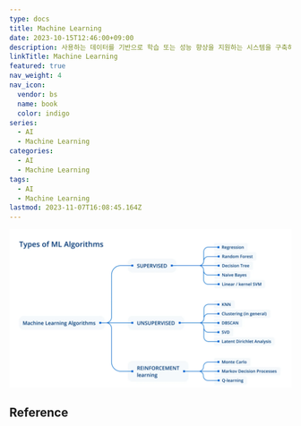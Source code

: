 ```yaml
---
type: docs
title: Machine Learning
date: 2023-10-15T12:46:00+09:00
description: 사용하는 데이터를 기반으로 학습 또는 성능 향상을 지원하는 시스템을 구축하는 데 초점을 맞추는 인공 지능(AI)의 하위 집합
linkTitle: Machine Learning
featured: true
nav_weight: 4
nav_icon:
  vendor: bs
  name: book
  color: indigo
series:
  - AI
  - Machine Learning
categories:
  - AI
  - Machine Learning
tags:
  - AI
  - Machine Learning
lastmod: 2023-11-07T16:08:45.164Z
---
```


![Machine Learning](ml-algorithms.webp)

## Reference
